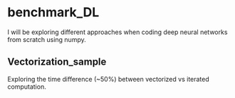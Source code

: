 # benchmark_DL
I will be exploring different approaches when coding deep neural networks from scratch using numpy.
## Vectorization_sample 
Exploring the time difference (~50%) between vectorized vs iterated computation.
